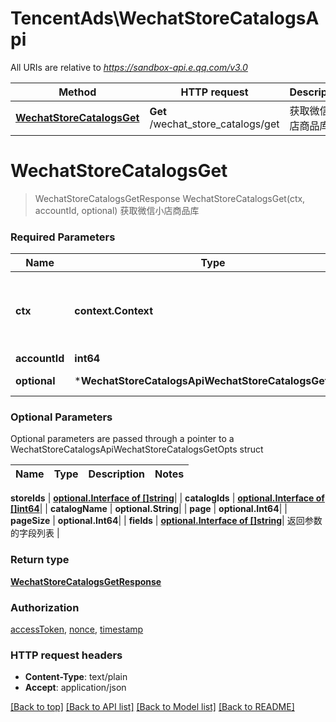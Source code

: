 # TencentAds\WechatStoreCatalogsApi

All URIs are relative to *https://sandbox-api.e.qq.com/v3.0*

Method | HTTP request | Description
------------- | ------------- | -------------
[**WechatStoreCatalogsGet**](WechatStoreCatalogsApi.md#WechatStoreCatalogsGet) | **Get** /wechat_store_catalogs/get | 获取微信小店商品库


# **WechatStoreCatalogsGet**
> WechatStoreCatalogsGetResponse WechatStoreCatalogsGet(ctx, accountId, optional)
获取微信小店商品库

### Required Parameters

Name | Type | Description  | Notes
------------- | ------------- | ------------- | -------------
 **ctx** | **context.Context** | context for authentication, logging, cancellation, deadlines, tracing, etc.
  **accountId** | **int64**|  | 
 **optional** | ***WechatStoreCatalogsApiWechatStoreCatalogsGetOpts** | optional parameters | nil if no parameters

### Optional Parameters
Optional parameters are passed through a pointer to a WechatStoreCatalogsApiWechatStoreCatalogsGetOpts struct

Name | Type | Description  | Notes
------------- | ------------- | ------------- | -------------

 **storeIds** | [**optional.Interface of []string**](string.md)|  | 
 **catalogIds** | [**optional.Interface of []int64**](int64.md)|  | 
 **catalogName** | **optional.String**|  | 
 **page** | **optional.Int64**|  | 
 **pageSize** | **optional.Int64**|  | 
 **fields** | [**optional.Interface of []string**](string.md)| 返回参数的字段列表 | 

### Return type

[**WechatStoreCatalogsGetResponse**](WechatStoreCatalogsGetResponse.md)

### Authorization

[accessToken](../README.md#accessToken), [nonce](../README.md#nonce), [timestamp](../README.md#timestamp)

### HTTP request headers

 - **Content-Type**: text/plain
 - **Accept**: application/json

[[Back to top]](#) [[Back to API list]](../README.md#documentation-for-api-endpoints) [[Back to Model list]](../README.md#documentation-for-models) [[Back to README]](../README.md)

